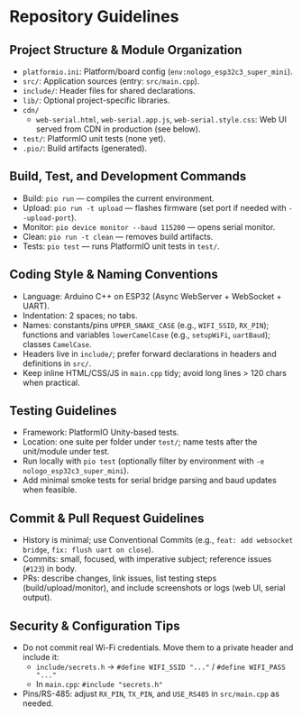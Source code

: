 # Repository Guidelines

## Project Structure & Module Organization
- `platformio.ini`: Platform/board config (`env:nologo_esp32c3_super_mini`).
- `src/`: Application sources (entry: `src/main.cpp`).
- `include/`: Header files for shared declarations.
- `lib/`: Optional project-specific libraries.
- `cdn/`
  - `web-serial.html`, `web-serial.app.js`, `web-serial.style.css`: Web UI served from CDN in production (see below).
- `test/`: PlatformIO unit tests (none yet).
- `.pio/`: Build artifacts (generated).

## Build, Test, and Development Commands
- Build: `pio run` — compiles the current environment.
- Upload: `pio run -t upload` — flashes firmware (set port if needed with `--upload-port`).
- Monitor: `pio device monitor --baud 115200` — opens serial monitor.
- Clean: `pio run -t clean` — removes build artifacts.
- Tests: `pio test` — runs PlatformIO unit tests in `test/`.

## Coding Style & Naming Conventions
- Language: Arduino C++ on ESP32 (Async WebServer + WebSocket + UART).
- Indentation: 2 spaces; no tabs.
- Names: constants/pins `UPPER_SNAKE_CASE` (e.g., `WIFI_SSID`, `RX_PIN`); functions and variables `lowerCamelCase` (e.g., `setupWiFi`, `uartBaud`); classes `CamelCase`.
- Headers live in `include/`; prefer forward declarations in headers and definitions in `src/`.
- Keep inline HTML/CSS/JS in `main.cpp` tidy; avoid long lines > 120 chars when practical.

## Testing Guidelines
- Framework: PlatformIO Unity-based tests.
- Location: one suite per folder under `test/`; name tests after the unit/module under test.
- Run locally with `pio test` (optionally filter by environment with `-e nologo_esp32c3_super_mini`).
- Add minimal smoke tests for serial bridge parsing and baud updates when feasible.

## Commit & Pull Request Guidelines
- History is minimal; use Conventional Commits (e.g., `feat: add websocket bridge`, `fix: flush uart on close`).
- Commits: small, focused, with imperative subject; reference issues (`#123`) in body.
- PRs: describe changes, link issues, list testing steps (build/upload/monitor), and include screenshots or logs (web UI, serial output).

## Security & Configuration Tips
- Do not commit real Wi-Fi credentials. Move them to a private header and include it:
  - `include/secrets.h` → `#define WIFI_SSID "..."` / `#define WIFI_PASS "..."`
  - In `main.cpp`: `#include "secrets.h"`
- Pins/RS-485: adjust `RX_PIN`, `TX_PIN`, and `USE_RS485` in `src/main.cpp` as needed.
